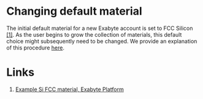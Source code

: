 # Changing default material

The initial default material for a new Exabyte account is set to FCC Silicon [[1]](#links). As the user begins to grow the collection of materials, this default choice might subsequently need to be changed. We provide an explanation of this procedure [here](/general/actions/set-default.md).

# Links

1. [Example Si FCC material, Exabyte Platform](https://platform.exabyte.io/exabyte-io/materials/cMK8Z5hZMo23iDb9Z)
